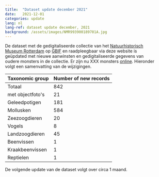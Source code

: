 ```yaml
---
title:  "Dataset update december 2021"
date:   2021-12-01
categories: update
lang: nl
lang-ref: dataset update december, 2021
background: /assets/images/NMR993900189701A.jpg
---
```


De dataset met de gedigitaliseerde collectie van het [Natuurhistorisch Museum Rotterdam](https://www.hetnatuurhistorisch.nl/) op [GBIF](https://www.gbif.org/) en raadpleegbaar via deze website is geüpdated met nieuwe aanwinsten en gedigitaliseerde gegevens van oudere monsters in de collectie. Er zijn nu XXX monsters [online](https://hp-nhm-rotterdam.gbif-staging.org/nl/data.html). Hieronder volgt een samenvatting van de wijzigingen.

Taxonomic group | Number of new records
---------- | ----------  
Totaal | 842
met objectfoto's | 21
Geleedpotigen | 181
Mollusken | 584
Zeezoogdieren | 20
Vogels | 8
Landzoogdieren | 45
Beenvissen | 1
Kraakbeenvissen | 1
Reptielen | 1

De volgende update van de dataset volgt over circa 1 maand.
